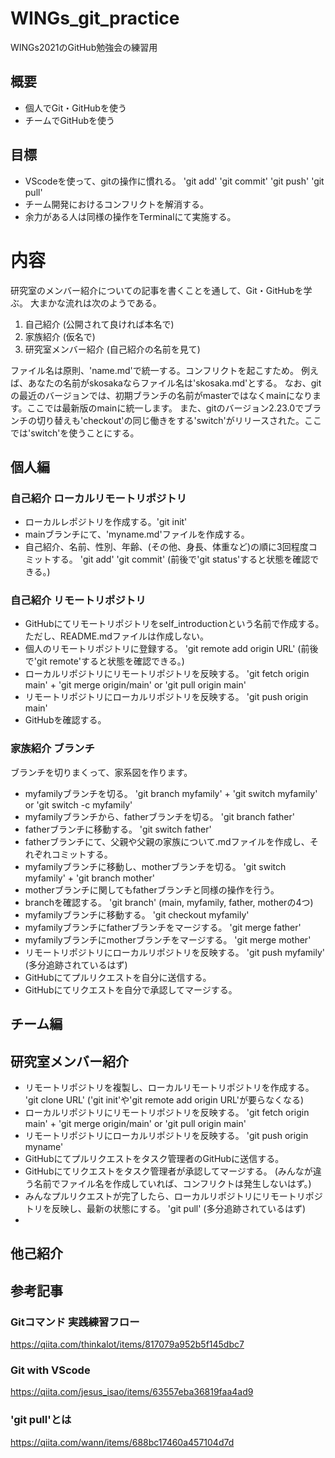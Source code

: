 # WINGs_git_practice
WINGs2021のGitHub勉強会の練習用

## 概要
- 個人でGit・GitHubを使う
- チームでGitHubを使う

## 目標
- VScodeを使って、gitの操作に慣れる。 'git add' 'git commit' 'git push' 'git pull'
- チーム開発におけるコンフリクトを解消する。
- 余力がある人は同様の操作をTerminalにて実施する。

# 内容
研究室のメンバー紹介についての記事を書くことを通して、Git・GitHubを学ぶ。
大まかな流れは次のようである。

1. 自己紹介 (公開されて良ければ本名で)
2. 家族紹介 (仮名で)
3. 研究室メンバー紹介 (自己紹介の名前を見て)

ファイル名は原則、'name.md'で統一する。コンフリクトを起こすため。
例えば、あなたの名前がskosakaならファイル名は'skosaka.md'とする。
なお、gitの最近のバージョンでは、初期ブランチの名前がmasterではなくmainになります。ここでは最新版のmainに統一します。
また、gitのバージョン2.23.0でブランチの切り替えも'checkout'の同じ働きをする'switch'がリリースされた。ここでは'switch'を使うことにする。

## 個人編
### 自己紹介 ローカルリモートリポジトリ
- ローカルレポジトリを作成する。'git init'
- mainブランチにて、'myname.md'ファイルを作成する。
- 自己紹介、名前、性別、年齢、(その他、身長、体重など)の順に3回程度コミットする。 'git add' 'git commit' (前後で'git status'すると状態を確認できる。)

### 自己紹介 リモートリポジトリ
- GitHubにてリモートリポジトリをself_introductionという名前で作成する。ただし、README.mdファイルは作成しない。
- 個人のリモートリポジトリに登録する。 'git remote add origin URL' (前後で'git remote'すると状態を確認できる。)
- ローカルリポジトリにリモートリポジトリを反映する。 'git fetch origin main' + 'git merge origin/main' or 'git pull origin main'
- リモートリポジトリにローカルリポジトリを反映する。 'git push origin main'
- GitHubを確認する。

### 家族紹介 ブランチ
ブランチを切りまくって、家系図を作ります。
- myfamilyブランチを切る。 'git branch myfamily' + 'git switch myfamily' or 'git switch -c myfamily'
- myfamilyブランチから、fatherブランチを切る。 'git branch father'
- fatherブランチに移動する。 'git switch father'
- fatherブランチにて、父親や父親の家族について.mdファイルを作成し、それぞれコミットする。
- myfamilyブランチに移動し、motherブランチを切る。 'git switch myfamily' + 'git branch mother'
- motherブランチに関してもfatherブランチと同様の操作を行う。
- branchを確認する。 'git branch' (main, myfamily, father, motherの4つ)
- myfamilyブランチに移動する。 'git checkout myfamily'
- myfamilyブランチにfatherブランチをマージする。 'git merge father'
- myfamilyブランチにmotherブランチをマージする。 'git merge mother'
- リモートリポジトリにローカルリポジトリを反映する。 'git push myfamily' (多分追跡されているはず)
- GitHubにてプルリクエストを自分に送信する。
- GitHubにてリクエストを自分で承認してマージする。

## チーム編
## 研究室メンバー紹介 
- リモートリポジトリを複製し、ローカルリモートリポジトリを作成する。 'git clone URL'  ('git init'や'git remote add origin URL'が要らなくなる)
- ローカルリポジトリにリモートリポジトリを反映する。 'git fetch origin main' + 'git merge origin/main' or 'git pull origin main'
- リモートリポジトリにローカルリポジトリを反映する。 'git push origin myname'
- GitHubにてプルリクエストをタスク管理者のGitHubに送信する。
- GitHubにてリクエストをタスク管理者が承認してマージする。 (みんなが違う名前でファイル名を作成していれば、コンフリクトは発生しないはず。)
- みんなプルリクエストが完了したら、ローカルリポジトリにリモートリポジトリを反映し、最新の状態にする。 'git pull'  (多分追跡されているはず)
- 

## 


## 他己紹介

## 参考記事
### Gitコマンド 実践練習フロー
https://qiita.com/thinkalot/items/817079a952b5f145dbc7
### Git with VScode
https://qiita.com/jesus_isao/items/63557eba36819faa4ad9
### 'git pull'とは
https://qiita.com/wann/items/688bc17460a457104d7d
